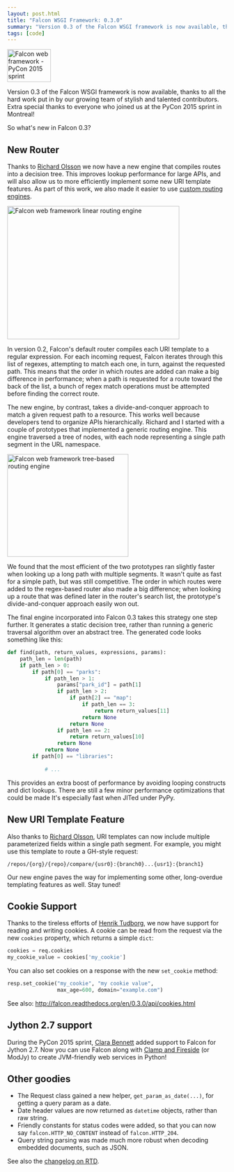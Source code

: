 ```yaml
---
layout: post.html
title: "Falcon WSGI Framework: 0.3.0"
summary: "Version 0.3 of the Falcon WSGI framework is now available, thanks to all the hard work put in by our growing team of stylish and talented contributors. Extra special thanks to everyone who joined us at the PyCon 2015 sprint in Montreal!"
tags: [code]
---
```


<img class="left" src="/assets/images/falcon-sprint-pycon-2015.jpg" alt="Falcon web framework - PyCon 2015 sprint" width="100" height="75" />

Version 0.3 of the Falcon WSGI framework is now available, thanks to all the hard work put in by our growing team of stylish and talented contributors. Extra special thanks to everyone who joined us at the PyCon 2015 sprint in Montreal!

So what's new in Falcon 0.3?

## New Router

Thanks to [Richard Olsson][1] we now have a new engine that compiles routes into a decision tree. This improves lookup performance for large APIs, and will also allow us to more efficiently implement some new URI template features. As part of this work, we also made it easier to use [custom routing engines][routing].

<img class="right" src="/assets/images/linear-router.png" alt="Falcon web framework linear routing engine" width="395" height="305" />

In version 0.2, Falcon's default router compiles each URI template to a regular expression. For each incoming request, Falcon iterates through this list of regexes, attempting to match each one, in turn, against the requested path. This means that the order in which routes are added can make a big difference in performance; when a path is requested for a route toward the back of the list, a bunch of regex match operations must be attempted before finding the correct route.

The new engine, by contrast, takes a divide-and-conquer approach to match a given request path to a resource. This works well because developers tend to organize APIs hierarchically. Richard and I started with a couple of prototypes that implemented a generic routing engine. This engine traversed a tree of nodes, with each node representing a single path segment in the URL namespace.

<img class="left" src="/assets/images/tree-router.png" alt="Falcon web framework tree-based routing engine" width="278" height="235" />

We found that the most efficient of the two prototypes ran slightly faster when looking up a long path with multiple segments. It wasn't quite as fast for a simple path, but was still competitive. The order in which routes were added to the regex-based router also made a big difference; when looking up a route that was defined later in the router's search list, the prototype's divide-and-conquer approach easily won out.

<div style="clear:both"></div>

The final engine incorporated into Falcon 0.3 takes this strategy one step further. It generates a static decision tree, rather than running a generic traversal algorithm over an abstract tree. The generated code looks something like this:

```python
def find(path, return_values, expressions, params):
    path_len = len(path)
    if path_len > 0:
        if path[0] == "parks":
            if path_len > 1:
                params["park_id"] = path[1]
                if path_len > 2:
                    if path[2] == "map":
                        if path_len == 3:
                            return return_values[11]
                        return None
                    return None
                if path_len == 2:
                    return return_values[10]
                return None
            return None
        if path[0] == "libraries":
            
            # ...

```

This provides an extra boost of performance by avoiding looping constructs and dict lookups. There are still a few minor performance optimizations that could be made It's especially fast when JITed under PyPy.

## New URI Template Feature

Also thanks to [Richard Olsson][1], URI templates can now include multiple parameterized fields within a single path segment. For example, you might use this template to route a GH-style request:

```
/repos/{org}/{repo}/compare/{usr0}:{branch0}...{usr1}:{branch1}
```

Our new engine paves the way for implementing some other, long-overdue templating features as well. Stay tuned!

## Cookie Support

Thanks to the tireless efforts of [Henrik Tudborg][2], we now have support for reading and writing cookies. A cookie can be read from the request via the new `cookies` property, which returns a simple `dict`:

```python
cookies = req.cookies
my_cookie_value = cookies['my_cookie']
```

You can also set cookies on a response with the new `set_cookie` method:

```python
resp.set_cookie("my_cookie", "my cookie value",
                max_age=600, domain="example.com")
```

See also: http://falcon.readthedocs.org/en/0.3.0/api/cookies.html

## Jython 2.7 support

During the PyCon 2015 sprint, [Clara Bennett][3] added support to Falcon for Jython 2.7. Now you can use Falcon along with [Clamp and Fireside][hellowsgi] (or ModJy) to create JVM-friendly web services in Python!

## Other goodies

* The Request class gained a new helper, `get_param_as_date(...)`, for getting a query param as a date.
* Date header values are now returned as `datetime` objects, rather than raw string.
* Friendly constants for status codes were added, so that you can now say `falcon.HTTP_NO_CONTENT` instead of `falcon.HTTP_204`.
* Query string parsing was made much more robust when decoding embedded documents, such as JSON.

See also the [changelog on RTD][changelog].

[1]: https://github.com/richardolsson
[2]: https://github.com/tbug
[3]: https://github.com/csojinb

[routing]: http://falcon.readthedocs.org/en/0.3.0/api/routing.html
[changelog]: http://falcon.readthedocs.org/en/0.3.0/changes/0.3.0.html
[hellowsgi]: https://github.com/jimbaker/hellowsgi